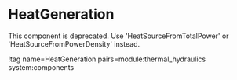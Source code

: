 # HeatGeneration

This component is deprecated. Use 'HeatSourceFromTotalPower' or 'HeatSourceFromPowerDensity' instead.

!tag name=HeatGeneration pairs=module:thermal_hydraulics system:components
